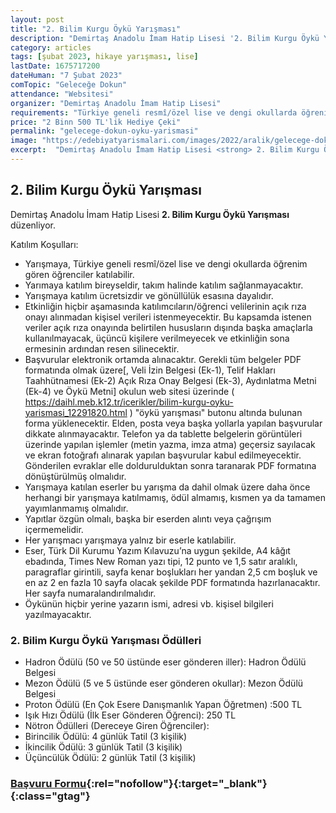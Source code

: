 ```yaml
---
layout: post
title: "2. Bilim Kurgu Öykü Yarışması"
description: "Demirtaş Anadolu İmam Hatip Lisesi '2. Bilim Kurgu Öykü Yarışması' düzenliyor."
category: articles
tags: [şubat 2023, hikaye yarışması, lise]
lastDate: 1675717200
dateHuman: "7 Şubat 2023"
comTopic: "Geleceğe Dokun"
attendance: "Websitesi"
organizer: "Demirtaş Anadolu İmam Hatip Lisesi"
requirements: "Türkiye geneli resmî/özel lise ve dengi okullarda öğrenim gören öğrenciler katılabilir."
price: "2 Binn 500 TL'lik Hediye Çeki"
permalink: "gelecege-dokun-oyku-yarismasi"
image: "https://edebiyatyarismalari.com/images/2022/aralik/gelecege-dokun-oyku-yarismasi.jpg"
excerpt:  "Demirtaş Anadolu İmam Hatip Lisesi <strong> 2. Bilim Kurgu Öykü Yarışması </strong> düzenliyor."
---
```


## 2. Bilim Kurgu Öykü Yarışması
Demirtaş Anadolu İmam Hatip Lisesi **2. Bilim Kurgu Öykü Yarışması** düzenliyor.  

Katılım Koşulları:
- Yarışmaya, Türkiye geneli resmî/özel lise ve dengi okullarda öğrenim gören öğrenciler katılabilir.
- Yarımaya katılım bireyseldir, takım halinde katılım sağlanmayacaktır.
- Yarışmaya katılım ücretsizdir ve gönüllülük esasına dayalıdır.
- Etkinliğin hiçbir aşamasında katılımcıların/öğrenci velilerinin açık rıza onayı alınmadan kişisel verileri istenmeyecektir. Bu kapsamda istenen veriler açık rıza onayında belirtilen hususların dışında başka amaçlarla kullanılmayacak, üçüncü kişilere verilmeyecek ve etkinliğin sona ermesinin ardından resen silinecektir.
- Başvurular elektronik ortamda alınacaktır. Gerekli tüm belgeler PDF formatında olmak üzere[, Veli İzin Belgesi (Ek-1), Telif Hakları Taahhütnamesi (Ek-2) Açık Rıza Onay Belgesi (Ek-3), Aydınlatma Metni (Ek-4) ve Öykü Metni] okulun web sitesi üzerinde ( https://daihl.meb.k12.tr/icerikler/bilim-kurgu-oyku-yarismasi_12291820.html ) "öykü
yarışması" butonu altında bulunan forma yüklenecektir. Elden, posta veya başka yollarla yapılan başvurular dikkate alınmayacaktır. Telefon ya da tablette belgelerin görüntüleri üzerinde yapılan işlemler (metin yazma, imza atma) geçersiz sayılacak ve ekran fotoğrafı alınarak yapılan başvurular kabul edilmeyecektir. Gönderilen evraklar elle
doldurulduktan sonra taranarak PDF formatına dönüştürülmüş olmalıdır.
- Yarışmaya katılan eserler bu yarışma da dahil olmak üzere daha önce herhangi bir yarışmaya katılmamış, ödül almamış, kısmen ya da tamamen yayımlanmamış olmalıdır.
- Yapıtlar özgün olmalı, başka bir eserden alıntı veya çağrışım içermemelidir.
- Her yarışmacı yarışmaya yalnız bir eserle katılabilir.
- Eser, Türk Dil Kurumu Yazım Kılavuzu’na uygun şekilde, A4 kâğıt ebadında, Times New Roman yazı tipi, 12 punto ve 1,5 satır aralıklı, paragraflar girintili, sayfa kenar boşlukları her yandan 2,5 cm boşluk ve en az 2 en fazla 10 sayfa olacak şekilde PDF formatında hazırlanacaktır. Her sayfa numaralandırılmalıdır.
- Öykünün hiçbir yerine yazarın ismi, adresi vb. kişisel bilgileri yazılmayacaktır.


### 2. Bilim Kurgu Öykü Yarışması Ödülleri
- Hadron Ödülü (50 ve 50 üstünde eser gönderen iller): Hadron Ödülü Belgesi
- Mezon Ödülü (5 ve 5 üstünde eser gönderen okullar): Mezon Ödülü Belgesi
- Proton Ödülü (En Çok Esere Danışmanlık Yapan Öğretmen) :500 TL
- Işık Hızı Ödülü (İlk Eser Gönderen Öğrenci): 250 TL
- Nötron Ödülleri (Dereceye Giren Öğrenciler):
- Birincilik Ödülü: 4 günlük Tatil (3 kişilik)
- İkincilik Ödülü: 3 günlük Tatil (3 kişilik)
- Üçüncülük Ödülü: 2 günlük Tatil (3 kişilik) 


### [Başvuru Formu](https://docs.google.com/forms/d/e/1FAIpQLSceTvsKpLs-thWyBrYNZvd5P7QYT9jtFdGOasFF32HL5q6-Kg/viewform/?ref=edebiyatyarismalari.com){:rel="nofollow"}{:target="_blank"}{:class="gtag"}